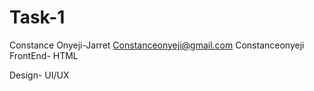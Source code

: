 # Task-1

Constance Onyeji-Jarret
Constanceonyeji@gmail.com
Constanceonyeji
FrontEnd- HTML

Design- UI/UX
